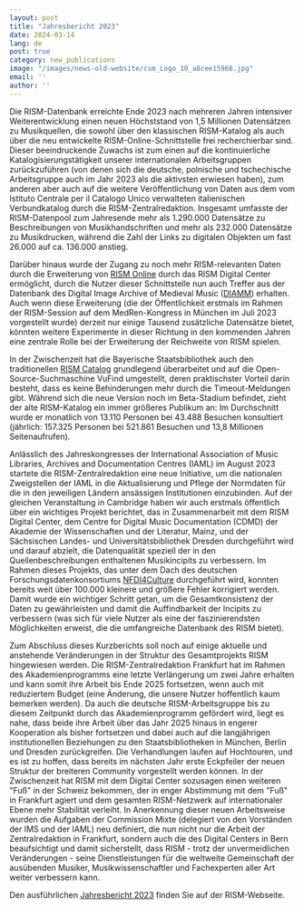```yaml
---
layout: post
title: "Jahresbericht 2023"
date: 2024-03-14
lang: de
post: true
category: new_publications
image: "/images/news-old-website/csm_Logo_10_a8cee15968.jpg"
email: ''
author: ''
---
```


Die RISM-Datenbank erreichte Ende 2023 nach mehreren Jahren intensiver Weiterentwicklung einen neuen Höchststand von 1,5 Millionen Datensätzen zu Musikquellen, die sowohl über den klassischen RISM-Katalog als auch über die neu entwickelte RISM-Online-Schnittstelle frei recherchierbar sind. Dieser beeindruckende Zuwachs ist zum einen auf die kontinuierliche Katalogisierungstätigkeit unserer internationalen Arbeitsgruppen zurückzuführen (von denen sich die deutsche, polnische und tschechische Arbeitsgruppe auch im Jahr 2023 als die aktivsten erwiesen haben), zum anderen aber auch auf die weitere Veröffentlichung von Daten aus dem vom Istituto Centrale per il Catalogo Unico verwalteten italienischen Verbundkatalog durch die RISM-Zentralredaktion. Insgesamt umfasste der RISM-Datenpool zum Jahresende mehr als 1.290.000 Datensätze zu Beschreibungen von Musikhandschriften und mehr als 232.000 Datensätze zu Musikdrucken, während die Zahl der Links zu digitalen Objekten um fast 26.000 auf ca. 136.000 anstieg.

Darüber hinaus wurde der Zugang zu noch mehr RISM-relevanten Daten durch die Erweiterung von [RISM Online](https://rism.online) durch das RISM Digital Center ermöglicht, durch die Nutzer dieser Schnittstelle nun auch Treffer aus der Datenbank des Digital Image Archive of Medieval Music ([DIAMM](https://www.diamm.ac.uk/)) erhalten. Auch wenn diese Erweiterung (die der Öffentlichkeit erstmals im Rahmen der RISM-Session auf dem MedRen-Kongress in München im Juli 2023 vorgestellt wurde) derzeit nur einige Tausend zusätzliche Datensätze bietet, könnten weitere Experimente in dieser Richtung in den kommenden Jahren eine zentrale Rolle bei der Erweiterung der Reichweite von RISM spielen.

In der Zwischenzeit hat die Bayerische Staatsbibliothek auch den traditionellen [RISM Catalog](https://opac.rism.info) grundlegend überarbeitet und auf die Open-Source-Suchmaschine VuFind umgestellt, deren praktischster Vorteil darin besteht, dass es keine Behinderungen mehr durch die Timeout-Meldungen gibt. Während sich die neue Version noch im Beta-Stadium befindet, zieht der alte RISM-Katalog ein immer größeres Publikum an: Im Durchschnitt wurde er monatlich von 13.110 Personen bei 43.488 Besuchen konsultiert (jährlich: 157.325 Personen bei 521.861 Besuchen und 13,8 Millionen Seitenaufrufen).

Anlässlich des Jahreskongresses der International Association of Music Libraries, Archives and Documentation Centres (IAML) im August 2023 startete die RISM-Zentralredaktion eine neue Initiative, um die nationalen Zweigstellen der IAML in die Aktualisierung und Pflege der Normdaten für die in den jeweiligen Ländern ansässigen Institutionen einzubinden. Auf der gleichen Veranstaltung in Cambridge haben wir auch erstmals öffentlich über ein wichtiges Projekt berichtet, das in Zusammenarbeit mit dem RISM Digital Center, dem Centre for Digital Music Documentation (CDMD) der Akademie der Wissenschaften und der Literatur, Mainz, und der Sächsischen Landes- und Universitätsbibliothek Dresden durchgeführt wird und darauf abzielt, die Datenqualität speziell der in den Quellenbeschreibungen enthaltenen Musikincipits zu verbessern. Im Rahmen dieses Projekts, das unter dem Dach des deutschen Forschungsdatenkonsortiums [NFDI4Culture](https://nfdi4culture.de/index.html) durchgeführt wird, konnten bereits weit über 100.000 kleinere und größere Fehler korrigiert werden. Damit wurde ein wichtiger Schritt getan, um die Gesamtkonsistenz der Daten zu gewährleisten und damit die Auffindbarkeit der Incipits zu verbessern (was sich für viele Nutzer als eine der faszinierendsten Möglichkeiten erweist, die die umfangreiche Datenbank des RISM bietet).

Zum Abschluss dieses Kurzberichts soll noch auf einige aktuelle und anstehende Veränderungen in der Struktur des Gesamtprojekts RISM hingewiesen werden. Die RISM-Zentralredaktion Frankfurt hat im Rahmen des Akademienprogramms eine letzte Verlängerung um zwei Jahre erhalten und kann somit ihre Arbeit bis Ende 2025 fortsetzen, wenn auch mit reduziertem Budget (eine Änderung, die unsere Nutzer hoffentlich kaum bemerken werden). Da auch die deutsche RISM-Arbeitsgruppe bis zu diesem Zeitpunkt durch das Akademienprogramm gefördert wird, liegt es nahe, dass beide ihre Arbeit über das Jahr 2025 hinaus in engerer Kooperation als bisher fortsetzen und dabei auch auf die langjährigen institutionellen Beziehungen zu den Staatsbibliotheken in München, Berlin und Dresden zurückgreifen. Die Verhandlungen laufen auf Hochtouren, und es ist zu hoffen, dass bereits im nächsten Jahr erste Eckpfeiler der neuen Struktur der breiteren Community vorgestellt werden können. In der Zwischenzeit hat RISM mit dem Digital Center sozusagen einen weiteren "Fuß" in der Schweiz bekommen, der in enger Abstimmung mit dem "Fuß" in Frankfurt agiert und dem gesamten RISM-Netzwerk auf internationaler Ebene mehr Stabilität verleiht. In Anerkennung dieser neuen Arbeitsweise wurden die Aufgaben der Commission Mixte (delegiert von den Vorständen der IMS und der IAML) neu definiert, die nun nicht nur die Arbeit der Zentralredaktion in Frankfurt, sondern auch die des Digital Centers in Bern beaufsichtigt und damit sicherstellt, dass RISM - trotz der unvermeidlichen Veränderungen - seine Dienstleistungen für die weltweite Gemeinschaft der ausübenden Musiker, Musikwissenschaftler und Fachexperten aller Art weiter verbessern kann.

Den ausführlichen [Jahresbericht 2023](/publications/annual-reports/2023.html) finden Sie auf der RISM-Webseite.
